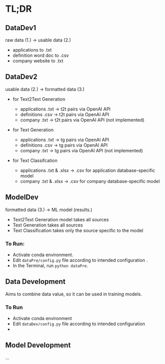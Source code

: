 # TL;DR

## DataDev1
raw data (1.) -> usable data (2.)
- applications to .txt 
- definition word doc to .csv
- company website to .txt


## DataDev2 
usable data (2.) -> formatted data (3.)
- for Text2Text Generation
    - applications .txt -> t2t pairs via OpenAI API
    - definitions .csv -> t2t pairs via OpenAI API
    - company .txt -> t2t pairs via OpenAI API (not implemented)

- for Text Generation
    - applications .txt -> tg pairs via OpenAI API
    - definitions .csv -> tg pairs via OpenAI API
    - company .txt -> tg pairs via OpenAI API (not implemented)

- for Text Classifcation
    - applications .txt & .xlsx -> .csv for application database-specific model
    - company .txt & .xlsx -> .csv for company database-specific model


## ModelDev
formatted data (3.) -> ML model (results.)
- Text2Text Generation model takes all sources
- Text Generation takes all sources
- Text Classification takes only the source specific to the model



### To Run:
* Activate conda environment. 
* Edit ```dataPre/config.py``` file according to intended configuration .
* In the Terminal, run ```python dataPre```.

## Data Development

Aims to combine data value, so it can be used in training models. 

### To Run
* Activate conda environment 
* Edit ```dataDev/config.py``` file according to intended configuration 
* 


## Model Development

...
